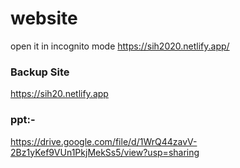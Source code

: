 # website
open it in incognito mode
https://sih2020.netlify.app/

### Backup Site
https://sih20.netlify.app
### ppt:-
https://drive.google.com/file/d/1WrQ44zavV-2Bz1yKef9VUn1PkjMekSs5/view?usp=sharing

